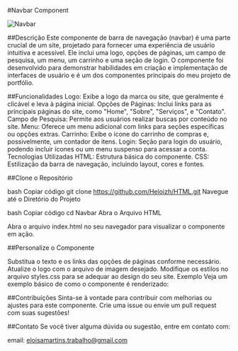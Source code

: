 #Navbar Component

![Navbar](nav__image.ong)


##Descrição
Este componente de barra de navegação (navbar) é uma parte crucial de um site, projetado para fornecer uma experiência de usuário intuitiva e acessível. Ele inclui uma logo, opções de páginas, um campo de pesquisa, um menu, um carrinho e uma seção de login. O componente foi desenvolvido para demonstrar habilidades em criação e implementação de interfaces de usuário e é um dos componentes principais do meu projeto de portfólio.

##Funcionalidades
Logo: Exibe a logo da marca ou site, que geralmente é clicável e leva à página inicial.
Opções de Páginas: Inclui links para as principais páginas do site, como "Home", "Sobre", "Serviços", e "Contato".
Campo de Pesquisa: Permite aos usuários realizar buscas por conteúdo no site.
Menu: Oferece um menu adicional com links para seções específicas ou opções extras.
Carrinho: Exibe o ícone do carrinho de compras e, possivelmente, um contador de itens.
Login: Seção para login do usuário, podendo incluir ícones ou um menu suspenso para acessar a conta.
Tecnologias Utilizadas
HTML: Estrutura básica do componente.
CSS: Estilização da barra de navegação, incluindo layout, cores e fontes.

##Clone o Repositório

bash
Copiar código
git clone https://github.com/Heloizh/HTML.git
Navegue até o Diretório do Projeto

bash
Copiar código
cd Navbar
Abra o Arquivo HTML

Abra o arquivo index.html no seu navegador para visualizar o componente em ação.

##Personalize o Componente

Substitua o texto e os links das opções de páginas conforme necessário.
Atualize o logo com o arquivo de imagem desejado.
Modifique os estilos no arquivo styles.css para se adequar ao design do seu site.
Exemplo
Veja um exemplo básico de como o componente é renderizado:


##Contribuições
Sinta-se à vontade para contribuir com melhorias ou ajustes para este componente. Crie uma issue ou envie um pull request com suas sugestões!

##Contato
Se você tiver alguma dúvida ou sugestão, entre em contato com:

email: eloisamartins.trabalho@gmail.com

